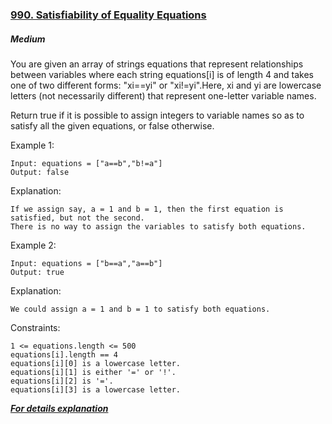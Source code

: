 ### [990. Satisfiability of Equality Equations](https://leetcode.com/problems/satisfiability-of-equality-equations/)

##### Medium

You are given an array of strings equations that represent relationships between variables where each string equations[i] is of length 4 and takes one of two different forms: "xi==yi" or "xi!=yi".Here, xi and yi are lowercase letters (not necessarily different) that represent one-letter variable names.

Return true if it is possible to assign integers to variable names so as to satisfy all the given equations, or false otherwise.

 

Example 1:
```JS
Input: equations = ["a==b","b!=a"]
Output: false
```

Explanation: 
```JS
If we assign say, a = 1 and b = 1, then the first equation is satisfied, but not the second.
There is no way to assign the variables to satisfy both equations.
```

Example 2:
```JS
Input: equations = ["b==a","a==b"]
Output: true
```

Explanation: 
```JS
We could assign a = 1 and b = 1 to satisfy both equations.
```

Constraints:
```JS
1 <= equations.length <= 500
equations[i].length == 4
equations[i][0] is a lowercase letter.
equations[i][1] is either '=' or '!'.
equations[i][2] is '='.
equations[i][3] is a lowercase letter.
```

***[For details explanation](https://leet-codes.blogspot.com/2022/09/990-satisfiability-of-equality-equations.html)***